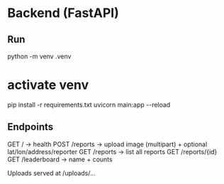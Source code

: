 # Backend (FastAPI)

## Run
python -m venv .venv
# activate venv
pip install -r requirements.txt
uvicorn main:app --reload

## Endpoints
GET  /            -> health
POST /reports     -> upload image (multipart) + optional lat/lon/address/reporter
GET  /reports     -> list all reports
GET  /reports/{id}
GET  /leaderboard -> name + counts

Uploads served at /uploads/...
